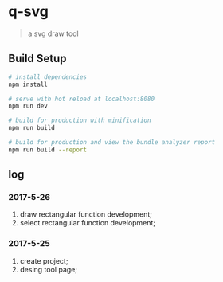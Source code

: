 # q-svg

> a svg draw tool

## Build Setup

``` bash
# install dependencies
npm install

# serve with hot reload at localhost:8080
npm run dev

# build for production with minification
npm run build

# build for production and view the bundle analyzer report
npm run build --report
```
## log

### 2017-5-26

1. draw rectangular function development;
2. select rectangular function development;

### 2017-5-25

1. create project;
2. desing tool page;

